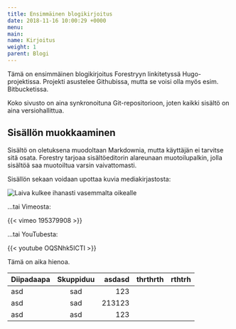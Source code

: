 ```yaml
---
title: Ensimmäinen blogikirjoitus
date: 2018-11-16 10:00:29 +0000
menu:
main:
name: Kirjoitus
weight: 1
parent: Blogi
---
```


Tämä on ensimmäinen blogikirjoitus Forestryyn linkitetyssä Hugo-projektissa. Projekti asustelee Githubissa, mutta se voisi olla myös esim. Bitbucketissa.

Koko sivusto on aina synkronoituna Git-repositorioon, joten kaikki sisältö on aina versiohallittua.

## Sisällön muokkaaminen

Sisältö on oletuksena muodoltaan Markdownia, mutta käyttäjän ei tarvitse sitä osata. Forestry tarjoaa sisältöeditorin alareunaan muotoilupalkin, jolla sisältöä saa muotoiltua varsin vaivattomasti.

Sisällön sekaan voidaan upottaa kuvia mediakirjastosta:

![Laiva kulkee ihanasti vasemmalta oikealle](/uploads/cameron-venti-1126957-unsplash.jpg "Photo from Unsplash.com")

...tai Vimeosta:

{{< vimeo 195379908 >}}

...tai YouTubesta:

{{< youtube OQSNhk5ICTI >}}

Tämä on aika hienoa.

| Diipadaapa | Skuppiduu | asdasd | thrthrth | rthtrh |
| ---------- | :-------: | -----: | -------- | ------ |
| asd        |    sad    |    123 |          |        |
| asd        |    sad    | 213123 |          |        |
| asd        |    asd    |    123 |          |        |
